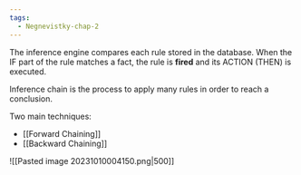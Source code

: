 ```yaml
---
tags:
  - Negnevistky-chap-2
---
```

The inference engine compares each rule stored in the database. When the IF part of the rule matches a fact, the rule is **fired** and its ACTION (THEN) is executed.

Inference chain is the process to apply many rules in order to reach a conclusion.

Two main techniques:
- [[Forward Chaining]]
- [[Backward Chaining]]

![[Pasted image 20231010004150.png|500]]
